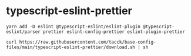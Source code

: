 # typescript-eslint-prettier

```
yarn add -D eslint @typescript-eslint/eslint-plugin @typescript-eslint/parser prettier eslint-config-prettier eslint-plugin-prettier
```

```
curl https://raw.githubusercontent.com/tacck/base-config-files/main/typescript-eslint-prettier/download.sh | sh
```
